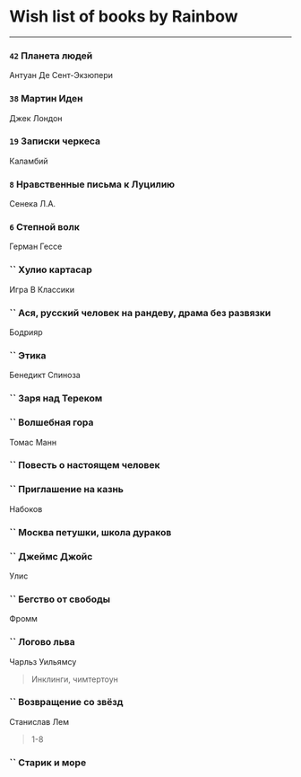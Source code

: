 # Wish list of books by Rainbow
---

### `42` Планета людей
Антуан Де Сент-Экзюпери

### `38` Мартин Иден
Джек Лондон

### `19` Записки черкеса
Каламбий

### `8` Нравственные письма к Луцилию
Сенека Л.А.

### `6` Степной волк
Герман Гессе

### `` Хулио картасар
Игра В Классики

### `` Ася, русский человек на рандеву, драма без развязки

Бодрияр

### `` Этика
Бенедикт Спиноза

### `` Заря над Тереком

### `` Волшебная гора
Томас Манн

### `` Повесть о настоящем человек

### `` Приглашение на казнь
Набоков

### `` Москва петушки, школа дураков

### `` Джеймс Джойс
Улис

### `` Бегство от свободы
Фромм

### `` Логово льва
Чарльз Уильямсу
> Инклинги, чимтертоун

### `` Возвращение со звёзд
Станислав Лем
> 1-8

### `` Старик и море


